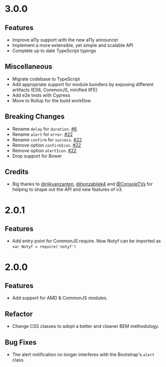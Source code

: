 # 3.0.0

## Features

* Improve a11y support with the new a11y announcer
* Implement a more extensible, yet simple and scalable API
* Complete up to date TypeScript typings

## Miscellaneous

* Migrate codebase to TypeScript
* Add appropriate support for module bundlers by exposing different artifacts (ES6, CommonJS, minified IIFE)
* Add e2e tests with Cypress
* Move to Rollup for the build workflow

## Breaking Changes

* Rename `delay` for `duration`. [#6](https://github.com/caroso1222/notyf/issues/6)
* Rename `alert` for `error`. [#22](https://github.com/caroso1222/notyf/issues/22)
* Rename `confirm` for `success`. [#22](https://github.com/caroso1222/notyf/issues/22)
* Remove option `confirmIcon`. [#22](https://github.com/caroso1222/notyf/issues/22)
* Remove option `alertIcon`. [#22](https://github.com/caroso1222/notyf/issues/22)
* Drop support for Bower

## Credits

* Big thanks to [@rijkvanzanten](https://github.com/rijkvanzanten), [@honzabilek4](https://github.com/honzabilek4) and [@ConsoleTVs](https://github.com/ConsoleTVs) for helping to shape out the API and new features of v3.

# 2.0.1

## Features

* Add entry point for CommonJS require. Now Notyf can be imported as `var Notyf = require('notyf')`

# 2.0.0

## Features

* Add support for AMD & CommonJS modules.

## Refactor

* Change CSS classes to adopt a better and cleaner BEM methodology.

## Bug Fixes

* The alert notification no longer interferes with the Bootstrap's `alert` class. 